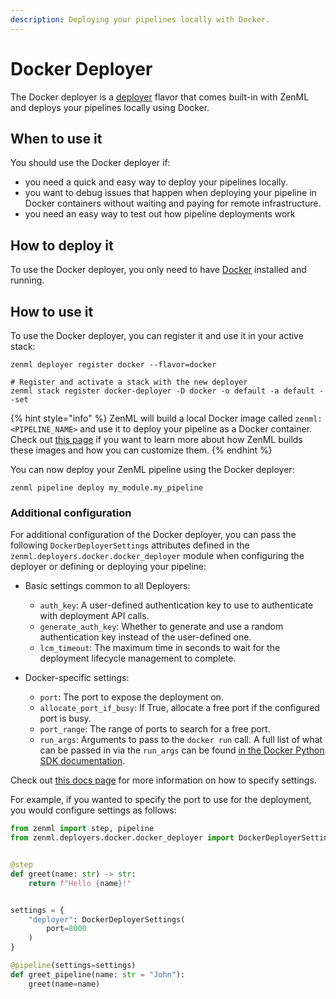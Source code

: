 ```yaml
---
description: Deploying your pipelines locally with Docker.
---
```


# Docker Deployer

The Docker deployer is a [deployer](./) flavor that comes built-in with ZenML and deploys your pipelines locally using Docker.

## When to use it

You should use the Docker deployer if:

* you need a quick and easy way to deploy your pipelines locally.
* you want to debug issues that happen when deploying your pipeline in Docker containers without waiting and paying for remote infrastructure.
* you need an easy way to test out how pipeline deployments work

## How to deploy it

To use the Docker deployer, you only need to have [Docker](https://www.docker.com/) installed and running.

## How to use it

To use the Docker deployer, you can register it and use it in your active stack:

```shell
zenml deployer register docker --flavor=docker

# Register and activate a stack with the new deployer
zenml stack register docker-deployer -D docker -o default -a default --set
```
{% hint style="info" %}
ZenML will build a local Docker image called `zenml:<PIPELINE_NAME>` and use it to deploy your pipeline as a Docker container. Check out [this page](https://docs.zenml.io/how-to/customize-docker-builds/) if you want to learn more about how ZenML builds these images and how you can customize them.
{% endhint %}

You can now deploy your ZenML pipeline using the Docker deployer:

```shell
zenml pipeline deploy my_module.my_pipeline
```

### Additional configuration

For additional configuration of the Docker deployer, you can pass the following `DockerDeployerSettings` attributes defined in the `zenml.deployers.docker.docker_deployer` module when configuring the deployer or defining or deploying your pipeline:

* Basic settings common to all Deployers:

  * `auth_key`: A user-defined authentication key to use to authenticate with deployment API calls.
  * `generate_auth_key`: Whether to generate and use a random authentication key instead of the user-defined one.
  * `lcm_timeout`: The maximum time in seconds to wait for the deployment lifecycle management to complete.

* Docker-specific settings:

  * `port`: The port to expose the deployment on.
  * `allocate_port_if_busy`: If True, allocate a free port if the configured port is busy.
  * `port_range`: The range of ports to search for a free port.
  * `run_args`: Arguments to pass to the `docker run` call. A full list of what can be passed in via the `run_args` can be found [in the Docker Python SDK documentation](https://docker-py.readthedocs.io/en/stable/containers.html).

Check out [this docs page](https://docs.zenml.io/concepts/steps_and_pipelines/configuration) for more information on how to specify settings.

For example, if you wanted to specify the port to use for the deployment, you would configure settings as follows:

```python
from zenml import step, pipeline
from zenml.deployers.docker.docker_deployer import DockerDeployerSettings


@step
def greet(name: str) -> str:
    return f"Hello {name}!"


settings = {
    "deployer": DockerDeployerSettings(
        port=8000
    )
}

@pipeline(settings=settings)
def greet_pipeline(name: str = "John"):
    greet(name=name)
```
